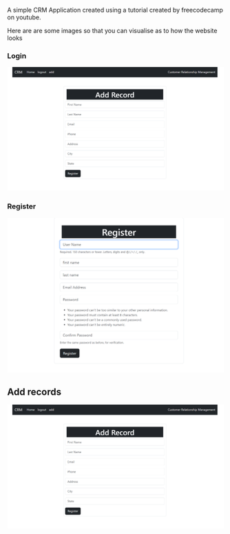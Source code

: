 A simple CRM Application created using a tutorial created by freecodecamp on youtube.

Here are are some images so that you can visualise as to how the website looks

### Login 
![Login](src\add.png)

### Register

![Register](src\register.png)

## Add records
![Add Recors](src\add.png)